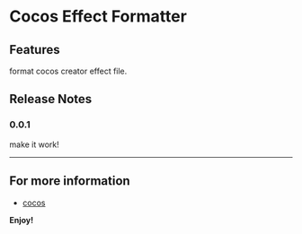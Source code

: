 # Cocos Effect Formatter

## Features

format cocos creator effect file.

## Release Notes

### 0.0.1

make it work!

---

## For more information

-   [cocos](https://www.cocos.com/)

**Enjoy!**
